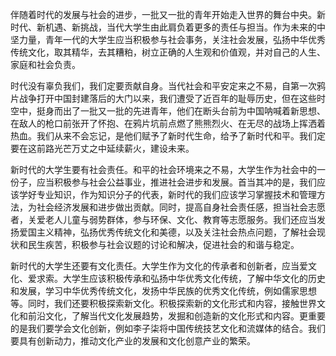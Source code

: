伴随着时代的发展与社会的进步，一批又一批的青年开始走入世界的舞台中央。新时代、新机遇、新挑战，当代大学生由此肩负着更多的责任与担当。作为未来的中坚力量，青年一代的大学生应当积极参与社会事务，关注社会发展，弘扬中华优秀传统文化，取其精华，去其糟粕，树立正确的人生观和价值观，并对自己的人生、家庭和社会负责。

时代没有辜负我们，我们定要贡献自身。当代社会和平安定来之不易，自第一次鸦片战争打开中国封建落后的大门以来，我们遭受了近百年的耻辱历史，但在这些时空中，挺身而出了一批又一批的先进青年，他们在断头台前为中国呐喊着新思想、在敌人的枪口前张开了怀抱、在鸦片坑前点燃了熊熊烈火、在无尽的战场上挥洒着热血。我们从来不会忘记，是他们赋予了新时代生命，给予了新时代和平。我们定要在这前路光芒万丈之中延续薪火，建设未来。

新时代的大学生要有社会责任。和平的社会环境来之不易，大学生作为社会中的一份子，应当积极参与社会公益事业，推进社会进步和发展。首当其冲的是，我们应该学好专业知识，作为知识分子的代表，新时代的我们应该学习掌握技术和管理方法，为社会经济发展和进步做出贡献。同时，提高自身社会责任感，担当社会志愿者，关爱老人儿童与弱势群体，参与环保、文化、教育等志愿服务。我们还应当发扬爱国主义精神，弘扬优秀传统文化和美德，以及关注社会热点问题，了解社会现状和民生疾苦，积极参与社会议题的讨论和解决，促进社会的和谐与稳定。

新时代的大学生还要有文化责任。大学生作为文化的传承者和创新者，应当爱文化、爱求索。大学生应该积极传承和弘扬中华优秀文化传统，了解中华文化的历史和发展，学习中华优秀传统文化，发扬中华民族的优秀文化传统，例如儒家思想等。同时，我们还要积极探索新文化。积极探索新的文化形式和内容，接触世界文化和前沿文化，了解当代文化发展趋势，发掘和创造新的文化形式和内容。更重要的是我们要学会文化创新，例如李子柒将中国传统技艺文化和流媒体的结合。我们要具有创新动力，推动文化产业的发展和文化创意产业的繁荣。